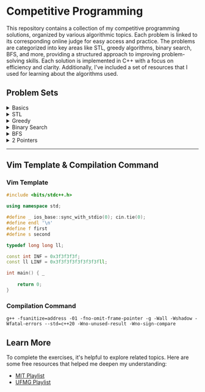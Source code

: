 # Competitive Programming

This repository contains a collection of my competitive programming solutions, organized by various algorithmic topics. Each problem is linked to its corresponding online judge for easy access and practice. The problems are categorized into key areas like STL, greedy algorithms, binary search, BFS, and more, providing a structured approach to improving problem-solving skills. Each solution is implemented in C++ with a focus on efficiency and clarity. Additionally, I've included a set of resources that I used for learning about the algorithms used.

## Problem Sets

<details>
<summary>Basics</summary>
    
- [x] [PRIMO](https://br.spoj.com/problems/PRIMO/)
- [x] [QUERM](https://br.spoj.com/problems/QUERM/)
- [x] [MINHOCA](https://br.spoj.com/problems/MINHOCA/)
- [x] [Fast Prime](https://judge.beecrowd.com/pt/problems/view/1221)
- [x] [Dead Pixel](https://codeforces.com/contest/1315/problem/A)
- [ ] [Swap Sort](https://codeforces.com/contest/489/problem/A)
- [ ] [Multiplication Dilemma](https://codeforces.com/gym/101972/problem/A)
- [ ] [+Odd or -Even](https://codeforces.com/contest/1311/problem/A)
- [ ] [CME](https://codeforces.com/contest/1241/problem/A)
- [ ] [Bad Prices](http://codeforces.com/contest/1213/problem/B)
- [ ] [Fatorial](https://br.spoj.com/problems/FATORIAL/)

</details>

<details>
<summary>STL</summary>

- [x] [Three Strings](https://codeforces.com/problemset/problem/1301/A)
- [x] [Business Trip](https://codeforces.com/contest/149/problem/A)
- [x] [Palavrmg](https://br.spoj.com/problems/PALAVRMG/)
- [x] [BraceImg](https://br.spoj.com/problems/BRACELMG/)
- [x] [Two numbers](https://codeforces.com/problemset/problem/1206/A)
- [x] [Cards](https://codeforces.com/problemset/problem/1220/A)
- [x] [Skier](https://codeforces.com/contest/1351/problem/C)
- [x] [Botas](https://olimpiada.ic.unicamp.br/pratique/p2/2017/f1/botas/)
- [ ] [Little Artem](https://codeforces.com/contest/1333/problem/A)
- [ ] [Sorted Diff](https://codeforces.com/contest/1339/problem/B)
- [ ] [Game with str](https://codeforces.com/contest/1104/problem/B)
- [ ] [Phoenix beauty](https://codeforces.com/contest/1348/problem/B)
- [ ] [Paralelograms](https://codeforces.com/gym/101755/problem/J)
- [ ] [Hyperset](https://codeforces.com/contest/1287/problem/B)
- [ ] [Distância maigos](https://neps.academy/problem/466)
- [ ] [Make Cents?](https://codeforces.com/gym/101350/problem/M)
- [ ] [Optimal Subsequences](https://codeforces.com/contest/1262/problem/D2)

</details>

<details>
<summary>Greedy</summary>

- [x] [Fatorial](https://judge.beecrowd.com/pt/problems/view/1936)
- [x] [Dragon Quest](https://codeforces.com/contest/1337/problem/B)
- [ ] [Phoenix Balance](https://codeforces.com/contest/1348/problem/A)
- [ ] [Road to Zero](https://codeforces.com/contest/1342/problem/A)
- [ ] [Chat Order](https://codeforces.com/contest/637/problem/B)
- [ ] [Alternating](https://codeforces.com/problemset/problem/1343/C)
- [ ] [Restaurant](https://codeforces.com/contest/597/problem/B)
- [ ] [Corredor](https://judge.beecrowd.com/pt/problems/view/2463)
- [ ] [Fechadura](https://judge.beecrowd.com/pt/problems/view/2449)
- [ ] [Ordinskaya](https://www.google.com/url?q=https://neps.academy/br/exercise/4&sa=D&source=editors&ust=1621625579921000&usg=AFQjCNGG--hnPVhUugw0VbCg2l2BGDQPtw)
- [ ] [Plataforms Jumping](https://codeforces.com/problemset/problem/1256/C)
- [ ] [Isósceles](https://judge.beecrowd.com/pt/problems/view/2243)
- [ ] [Pizza](https://judge.beecrowd.com/pt/problems/view/2333)
- [ ] [Bolsa de Valores](https://www.urionlinejudge.com.br/judge/pt/problems/view/1932)

</details>

<details>
<summary>Binary Search</summary>

- [ ] [Frog Jumps](https://codeforces.com/contest/1324/problem/C)
- [ ] [K'th not divisible](https://codeforces.com/contest/1352/problem/C)
- [ ] [Fast Search](https://codeforces.com/edu/course/2/lesson/6/1/practice/contest/283911/problem/D)
- [ ] [Ropes](https://codeforces.com/edu/course/2/lesson/6/2/practice/contest/283932/problem/B)
- [ ] [Children Holiday](https://codeforces.com/edu/course/2/lesson/6/2/practice/contest/283932/problem/D)
- [ ] [Pipoca](https://judge.beecrowd.com/pt/problems/view/2973)
- [ ] [Make It Good](https://codeforces.com/contest/1385/problem/C)
- [ ] [Guess the Number](https://codeforces.com/gym/101021/problem/1)
- [ ] [Energy Exchange](https://codeforces.com/contest/68/problem/B)
- [ ] [String Game](https://codeforces.com/edu/course/2/lesson/6/2/practice/contest/283932/problem/F)
- [ ] [Mirrored String II](https://codeforces.com/gym/101350/problem/I)
- [ ] [Divisão de Terras](https://neps.academy/problem/682)
- [ ] [Get Together](https://codeforces.com/edu/course/2/lesson/6/3/practice/contest/285083/problem/A)
- [ ] [Dark-Side](https://codeforces.com/gym/102215/problem/J)
- [ ] [Kayaking](https://codeforces.com/gym/101572)
- [ ] [Pipeline](https://codeforces.com/problemset/problem/287/B)
- [ ] [Square](https://codeforces.com/problemset/problem/255/D)
- [ ] [K-Th](https://codeforces.com/edu/course/2/lesson/6/5/practice/contest/285084/problem/A)
- [ ] [Common Number](https://codeforces.com/contest/1271/problem/E)
- [ ] [Guess the Maximum](https://codeforces.com/problemset/problem/1363/D)

</details>

<details>
<summary>BFS</summary>

- [ ] [Costa](https://judge.beecrowd.com/pt/problems/view/2419)
- [ ] [Mapa](https://olimpiada.ic.unicamp.br/pratique/p2/2017/f2/mapa/)
- [ ] [Message](https://cses.fi/problemset/task/1667)
- [ ] [NAKANJ](https://www.spoj.com/problems/NAKANJ/)
- [ ] [Ladrilhos](https://neps.academy/br/exercise/122)
- [ ] [Chuva](https://neps.academy/problem/469)
- [ ] [Fire](https://open.kattis.com/problems/fire2)
- [ ] [Akbar](https://www.spoj.com/problems/AKBAR/)
- [ ] [Right Build](https://codeforces.com/gym/101149/problem/L)
- [ ] [Labyrinths](https://codeforces.com/gym/100187/problem/E)
- [ ] [Distinctive](https://codeforces.com/gym/101572/problem/D)
- [ ] [Game of Life](https://codeforces.com/contest/1350/problem/E)
- [ ] [Shortest Cycle](https://codeforces.com/problemset/problem/1205/B)
- [ ] [Weights](https://codeforces.com/problemset/problem/1343/E)
- [ ] [Hot Dogs](https://open.kattis.com/problems/hotdogs)
- [ ] [Super Jaber](https://codeforces.com/problemset/problem/1301/F)
- [ ] [NT problem](https://codeforces.com/problemset/problem/1325/E)

</details>

<details>
<summary>2 Pointers</summary>

- [ ] [Magical Array](https://codeforces.com/contest/84/problem/B)
- [ ] [Merging Arrays](https://codeforces.com/edu/course/2/lesson/9/1/practice/contest/307092/problem/A)
- [ ] [Number of Smaller](https://codeforces.com/edu/course/2/lesson/9/1/practice/contest/307092/problem/B)
- [ ] [Number of Equal](https://codeforces.com/edu/course/2/lesson/9/1/practice/contest/307092/problem/C)
- [ ] [HOTELS](https://www.spoj.com/problems/HOTELS/)
- [ ] [Ternary string](https://codeforces.com/contest/1354/problem/B)
- [ ] [Small Sum](https://codeforces.com/edu/course/2/lesson/9/2/practice/contest/307093/problem/A)
- [ ] [Big Sum](https://codeforces.com/edu/course/2/lesson/9/2/practice/contest/307093/problem/B)
- [ ] [Small Set](https://codeforces.com/edu/course/2/lesson/9/2/practice/contest/307093/problem/E)
- [ ] [Seat Arrangements](https://codeforces.com/contest/919/problem/C)
- [ ] [Rooms](https://codeforces.com/gym/102215/problem/A)
- [ ] [Kangaroos](https://codeforces.com/contest/373/problem/C)
- [ ] [Spread](https://codeforces.com/edu/course/2/lesson/9/2/practice/contest/307093/problem/F)
- [ ] [Third-Party](https://codeforces.com/gym/102215/problem/E)
- [ ] [Glider](https://codeforces.com/problemset/problem/1041/D)
- [ ] [Way Out](https://codeforces.com/contest/1110/problem/C)
- [ ] [Collisions](https://codeforces.com/contest/1204/problem/B)

</details>

---

## Vim Template & Compilation Command

### Vim Template

```cpp
#include <bits/stdc++.h>

using namespace std;

#define _ ios_base::sync_with_stdio(0); cin.tie(0);
#define endl '\n'
#define f first
#define s second

typedef long long ll;

const int INF = 0x3f3f3f3f;
const ll LINF = 0x3f3f3f3f3f3f3f3fll;

int main() { _
    
    return 0;
}
```

### Compilation Command
```
g++ -fsanitize=address -01 -fno-omit-frame-pointer -g -Wall -Wshadow -Wfatal-errors --std=c++20 -Wno-unused-result -Wno-sign-compare
```

## Learn More
To complete the exercises, it's helpful to explore related topics. Here are some free resources that helped me deepen my understanding:

- [MIT Playlist](https://www.youtube.com/playlist?list=PLUl4u3cNGP61Oq3tWYp6V_F-5jb5L2iHb)
- [UFMG Playlist](https://www.youtube.com/playlist?list=PLUl4u3cNGP61Oq3tWYp6V_F-5jb5L2iHb)
